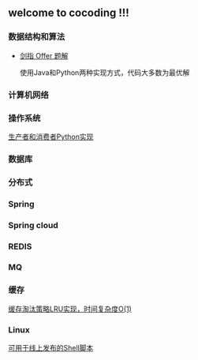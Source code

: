 ## welcome to cocoding !!!


### 数据结构和算法

- [剑指 Offer 题解](./notes/algorithm/offer.md)

  使用Java和Python两种实现方式，代码大多数为最优解

### 计算机网络

### 操作系统

[生产者和消费者Python实现](./tree/master/code/python/get/producer_and_consumer.py)

### 数据库

### 分布式

### Spring

### Spring cloud

### REDIS

### MQ

### 缓存

[缓存淘汰策略LRU实现，时间复杂度O(1)](./code/java/LRUCache.java)

### Linux

[可用于线上发布的Shell脚本](./blob/master/code/shell/release.sh)


